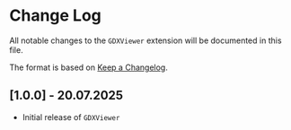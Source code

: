 # Change Log

All notable changes to the `GDXViewer` extension will be documented in this file.

The format is based on [Keep a Changelog](https://keepachangelog.com/en/1.1.0/).

## [1.0.0] - 20.07.2025

- Initial release of `GDXViewer`